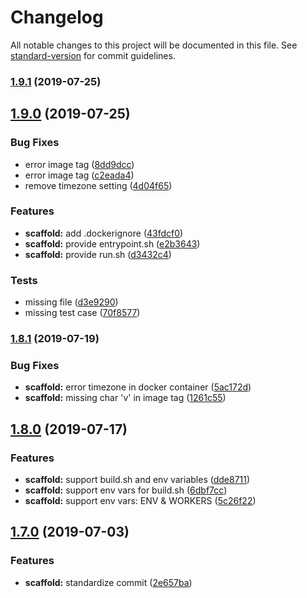 # Changelog

All notable changes to this project will be documented in this file. See [standard-version](https://github.com/conventional-changelog/standard-version) for commit guidelines.

### [1.9.1](https://github.com/deepexi/generator-deepexi-eggjs/compare/v1.9.0...v1.9.1) (2019-07-25)



## [1.9.0](https://github.com/deepexi/generator-deepexi-eggjs/compare/v1.8.1...v1.9.0) (2019-07-25)


### Bug Fixes

* error image tag ([8dd9dcc](https://github.com/deepexi/generator-deepexi-eggjs/commit/8dd9dcc))
* error image tag ([c2eada4](https://github.com/deepexi/generator-deepexi-eggjs/commit/c2eada4))
* remove timezone setting ([4d04f65](https://github.com/deepexi/generator-deepexi-eggjs/commit/4d04f65))


### Features

* **scaffold:** add .dockerignore ([43fdcf0](https://github.com/deepexi/generator-deepexi-eggjs/commit/43fdcf0))
* **scaffold:** provide entrypoint.sh ([e2b3643](https://github.com/deepexi/generator-deepexi-eggjs/commit/e2b3643))
* **scaffold:** provide run.sh ([d3432c4](https://github.com/deepexi/generator-deepexi-eggjs/commit/d3432c4))


### Tests

* missing file ([d3e9290](https://github.com/deepexi/generator-deepexi-eggjs/commit/d3e9290))
* missing test case ([70f8577](https://github.com/deepexi/generator-deepexi-eggjs/commit/70f8577))



### [1.8.1](https://github.com/deepexi/generator-deepexi-eggjs/compare/v1.8.0...v1.8.1) (2019-07-19)


### Bug Fixes

* **scaffold:** error timezone in docker container ([5ac172d](https://github.com/deepexi/generator-deepexi-eggjs/commit/5ac172d))
* **scaffold:** missing char 'v' in image tag ([1261c55](https://github.com/deepexi/generator-deepexi-eggjs/commit/1261c55))



## [1.8.0](https://github.com/deepexi/generator-deepexi-eggjs/compare/v1.7.0...v1.8.0) (2019-07-17)


### Features

* **scaffold:** support build.sh and env variables ([dde8711](https://github.com/deepexi/generator-deepexi-eggjs/commit/dde8711))
* **scaffold:** support env vars for build.sh ([6dbf7cc](https://github.com/deepexi/generator-deepexi-eggjs/commit/6dbf7cc))
* **scaffold:** support env vars: ENV & WORKERS ([5c26f22](https://github.com/deepexi/generator-deepexi-eggjs/commit/5c26f22))



## [1.7.0](https://github.com/deepexi/generator-deepexi-eggjs/compare/v1.6.2...v1.7.0) (2019-07-03)


### Features

* **scaffold:** standardize commit ([2e657ba](https://github.com/deepexi/generator-deepexi-eggjs/commit/2e657ba))
